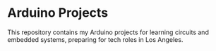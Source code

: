 # Arduino Projects
This repository contains my Arduino projects for learning circuits and embedded systems, preparing for tech roles in Los Angeles.
